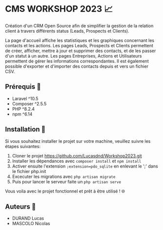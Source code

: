# CMS WORKSHOP 2023 📈

Création d'un CRM Open Source afin de simplifier la gestion de la relation client à travers différents status (Leads, Prospects et Clients). 

La page d'accueil affiche les statistiques et les graphiques concernant les contacts et les actions. Les pages Leads, Prospects et Clients permettent de créer, afficher, mettre à jour et supprimer des contacts, et de les passer d'un statut à un autre. Les pages Entreprises, Actions et Utilisateurs permettent de gérer les informations correspondantes. Il est également possible d'exporter et d'importer des contacts depuis et vers un fichier CSV.


## Prérequis 📌

- Laravel ^10.5
- Composer ^2.5.5
- PHP ^8.2.4
- npm ^6.14


## Installation 🔧

Si vous souhaitez installer le projet sur votre machine, veuillez suivre les étapes suivantes:

1. Cloner le projet https://github.com/Lucasdnd/Workshop2023.git
2. Installer les dépendances avec `composer install` et `npm install `
3. Activer ensuite l'extension `;extension=pdo_sqlite` en enlevant le ';' dans le fichier php.init
4. Excecuter les migrations avec `php artisan migrate`
5. Puis pour lancer le serveur faite un `php artisan serve`

 Vous voila avec le projet fonctionnel et prêt à être utilisé ! 🌐

## Auteurs 👥

- DURAND Lucas
- MASCOLO Nicolas

